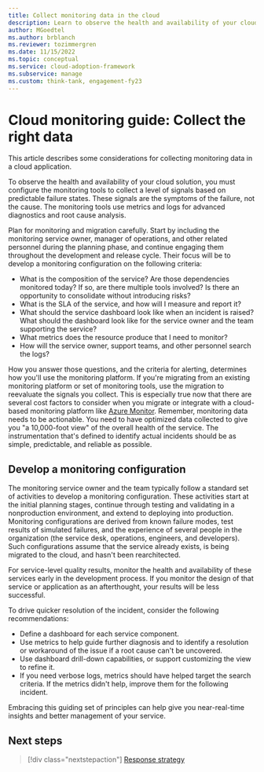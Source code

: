 ```yaml
---
title: Collect monitoring data in the cloud
description: Learn to observe the health and availability of your cloud solution to collect the right monitoring data.
author: MGoedtel
ms.author: brblanch
ms.reviewer: tozimmergren
ms.date: 11/15/2022
ms.topic: conceptual
ms.service: cloud-adoption-framework
ms.subservice: manage
ms.custom: think-tank, engagement-fy23
---
```


# Cloud monitoring guide: Collect the right data

This article describes some considerations for collecting monitoring data in a cloud application.

To observe the health and availability of your cloud solution, you must configure the monitoring tools to collect a level of signals based on predictable failure states. These signals are the symptoms of the failure, not the cause. The monitoring tools use metrics and logs for advanced diagnostics and root cause analysis.

Plan for monitoring and migration carefully. Start by including the monitoring service owner, manager of operations, and other related personnel during the planning phase, and continue engaging them throughout the development and release cycle. Their focus will be to develop a monitoring configuration on the following criteria:

- What is the composition of the service? Are those dependencies monitored today? If so, are there multiple tools involved? Is there an opportunity to consolidate without introducing risks?
- What is the SLA of the service, and how will I measure and report it?
- What should the service dashboard look like when an incident is raised? What should the dashboard look like for the service owner and the team supporting the service?
- What metrics does the resource produce that I need to monitor?
- How will the service owner, support teams, and other personnel search the logs?

How you answer those questions, and the criteria for alerting, determines how you'll use the monitoring platform. If you're migrating from an existing monitoring platform or set of monitoring tools, use the migration to reevaluate the signals you collect. This is especially true now that there are several cost factors to consider when you migrate or integrate with a cloud-based monitoring platform like [Azure Monitor](/azure/azure-monitor/overview). Remember, monitoring data needs to be actionable. You need to have optimized data collected to give you "a 10,000-foot view" of the overall health of the service. The instrumentation that's defined to identify actual incidents should be as simple, predictable, and reliable as possible.

## Develop a monitoring configuration

The monitoring service owner and the team typically follow a standard set of activities to develop a monitoring configuration. These activities start at the initial planning stages, continue through testing and validating in a nonproduction environment, and extend to deploying into production. Monitoring configurations are derived from known failure modes, test results of simulated failures, and the experience of several people in the organization (the service desk, operations, engineers, and developers). Such configurations assume that the service already exists, is being migrated to the cloud, and hasn't been rearchitected.

For service-level quality results, monitor the health and availability of these services early in the development process. If you monitor the design of that service or application as an afterthought, your results will be less successful.

To drive quicker resolution of the incident, consider the following recommendations:

- Define a dashboard for each service component.
- Use metrics to help guide further diagnosis and to identify a resolution or workaround of the issue if a root cause can't be uncovered.
- Use dashboard drill-down capabilities, or support customizing the view to refine it.
- If you need verbose logs, metrics should have helped target the search criteria. If the metrics didn't help, improve them for the following incident.

Embracing this guiding set of principles can help give you near-real-time insights and better management of your service.

## Next steps

> [!div class="nextstepaction"]
> [Response strategy](./response.md)

